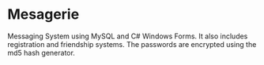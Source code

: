 # Mesagerie

Messaging System using MySQL and C# Windows Forms. 
It also includes registration and friendship systems.
The passwords are encrypted using the md5 hash generator.
